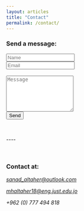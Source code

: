 ```yaml
---
layout: articles
title: "Contact"
permalink: /contact/
---
```


### Send a message:


<form method="POST" action="https://formspree.io/f/mjvjobdw" enctype="multipart/form-data">
  <input type="text" class="form_cred" name="name" placeholder="Name"><br/>
  <input type="email" class="form_cred" name="email" placeholder="Email"><br/><br/>
  <textarea type="text" name="message" placeholder="Message" rows="6"></textarea><br/>
  <button type="submit">Send</button>
</form>

<p>&nbsp;</p>
----
<p>&nbsp;</p>

### Contact at:

_<sanad_altaher@outlook.com>_

_<mhaltaher18@eng.just.edu.jo>_

_+962 (0) 777 494 818_